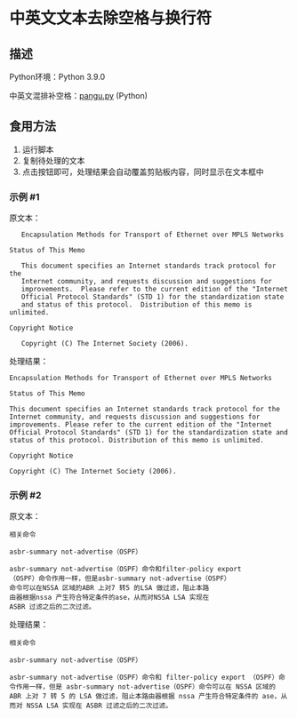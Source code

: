 # 中英文文本去除空格与换行符

## 描述

Python环境：Python 3.9.0

中英文混排补空格：[pangu.py](https://github.com/vinta/pangu.py) (Python)

## 食用方法

1. 运行脚本
2. 复制待处理的文本
3. 点击按钮即可，处理结果会自动覆盖剪贴板内容，同时显示在文本框中

### 示例 #1

原文本：

```
   Encapsulation Methods for Transport of Ethernet over MPLS Networks

Status of This Memo

   This document specifies an Internet standards track protocol for the
   Internet community, and requests discussion and suggestions for
   improvements.  Please refer to the current edition of the "Internet
   Official Protocol Standards" (STD 1) for the standardization state
   and status of this protocol.  Distribution of this memo is unlimited.

Copyright Notice

   Copyright (C) The Internet Society (2006).

```

处理结果：

```
Encapsulation Methods for Transport of Ethernet over MPLS Networks

Status of This Memo

This document specifies an Internet standards track protocol for the Internet community, and requests discussion and suggestions for improvements. Please refer to the current edition of the "Internet Official Protocol Standards" (STD 1) for the standardization state and status of this protocol. Distribution of this memo is unlimited.

Copyright Notice

Copyright (C) The Internet Society (2006).
```

### 示例 #2

原文本：

```
相关命令

asbr-summary not-advertise（OSPF）

asbr-summary not-advertise（OSPF）命令和filter-policy export
（OSPF）命令作用一样，但是asbr-summary not-advertise（OSPF）
命令可以在NSSA 区域的ABR 上对7 转5 的LSA 做过滤，阻止本路
由器根据nssa 产生符合特定条件的ase，从而对NSSA LSA 实现在
ASBR 过滤之后的二次过滤。
```

处理结果：

```
相关命令

asbr-summary not-advertise（OSPF）

asbr-summary not-advertise（OSPF）命令和 filter-policy export （OSPF）命令作用一样，但是 asbr-summary not-advertise（OSPF）命令可以在 NSSA 区域的 ABR 上对 7 转 5 的 LSA 做过滤，阻止本路由器根据 nssa 产生符合特定条件的 ase，从而对 NSSA LSA 实现在 ASBR 过滤之后的二次过滤。
```

